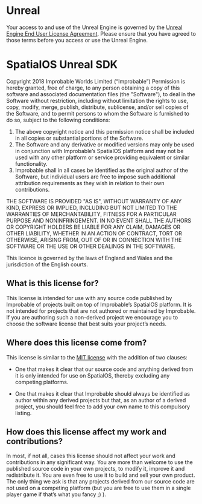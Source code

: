 # Unreal
Your access to and use of the Unreal Engine is governed by the [Unreal Engine End User License Agreement](https://www.unrealengine.com/en-US/previous-versions/udk-licensing-resources). Please ensure that you have agreed to those terms before you access or use the Unreal Engine.


# SpatialOS Unreal SDK
Copyright 2018 Improbable Worlds Limited (“Improbable”)
Permission is hereby granted, free of charge, to any person obtaining a copy of this software and associated
documentation files (the "Software"), to deal in the Software without restriction, including without limitation
the rights to use, copy, modify, merge, publish, distribute, sublicense, and/or sell copies of the Software, and
to permit persons to whom the Software is furnished to do so, subject to the following conditions:
1. The above copyright notice and this permission notice shall be included in all copies or substantial portions of the Software.
2. The Software and any derivative or modified versions may only be used in conjunction with Improbable’s SpatialOS platform and
may not be used with any other platform or service providing equivalent or similar functionality.
3. Improbable shall in all cases be identified as the original author of the Software, but individual users are free to impose
such additional attribution requirements as they wish in relation to their own contributions.

THE SOFTWARE IS PROVIDED "AS IS", WITHOUT WARRANTY OF ANY KIND, EXPRESS OR IMPLIED, INCLUDING BUT NOT LIMITED
TO THE WARRANTIES OF MERCHANTABILITY, FITNESS FOR A PARTICULAR PURPOSE AND NONINFRINGEMENT. IN NO EVENT SHALL
THE AUTHORS OR COPYRIGHT HOLDERS BE LIABLE FOR ANY CLAIM, DAMAGES OR OTHER LIABILITY, WHETHER IN AN ACTION OF
CONTRACT, TORT OR OTHERWISE, ARISING FROM, OUT OF OR IN CONNECTION WITH THE SOFTWARE OR THE USE OR OTHER
DEALINGS IN THE SOFTWARE.

This licence is governed by the laws of England and Wales and the jurisdiction of the English courts.

## What is this license for?
This license is intended for use with any source code published by Improbable of projects built on top
of Improbable’s SpatialOS platform. It is not intended for projects that are not authored or maintained
by Improbable. If you are authoring such a non-derived project we encourage you to choose the software
license that best suits your project’s needs.

## Where does this license come from?
This license is similar to the [MIT license](https://opensource.org/licenses/MIT) with the addition of two clauses:

* One that makes it clear that our source code and anything derived from it is only intended for use on SpatialOS,
thereby excluding any competing platforms.

* One that makes it clear that Improbable should always be identified as author within any derived projects but that,
as an author of a derived project, you should feel free to add your own name to this compulsory listing.

## How does this license affect my work and contributions?
In most, if not all, cases this license should not affect your work and contributions in any significant way.
You are more than welcome to use the published source code in your own projects, to modify it, improve it and
redistribute it. You are even free to use it to build and sell your own product. The only thing we ask is that
any projects derived from our source code are not used on a competing platform (but you are free to use them
in a single player game if that’s what you fancy ;) ).